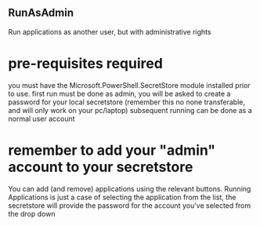 ## RunAsAdmin ##
Run applications as another user, but with administrative rights

# pre-requisites required #
you must have the Microsoft.PowerShell.SecretStore module installed prior to use.
first run must be done as admin, you will be asked to create a password for your local secretstore (remember this no none transferable, and will only work on your pc/laptop) subsequent running can be done as a normal user account

# remember to add your "admin" account to your secretstore #
You can add (and remove) applications using the relevant buttons.
Running Applications is just a case of selecting the application from the list, the secretstore will provide the password for the account you've selected from the drop down

